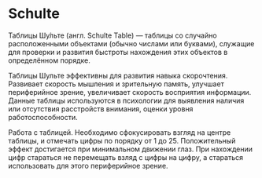 # Schulte
Таблицы Шу́льте (англ. Schulte Table) — таблицы со случайно расположенными объектами (обычно числами или буквами), служащие для проверки и развития быстроты нахождения этих объектов в определённом порядке.

  Таблицы Шульте эффективны для развития навыка скорочтения. Развивает скорость мышления и зрительную память,
улучшает периферийное зрение, увеличивает скорость восприятия информации. Данные таблицы используются в психологии для выявления наличия или отсутствия расстройств внимания, оценки уровня работоспособности. 

  Работа с таблицей.
Необходимо сфокусировать взгляд на центре таблицы, и отмечать цифры по порядку от 1 до 25. Положительный эффект достигается при минимальном движении глаз. При нахождении цифр стараться не перемещать взляд с цифры на цифру, а стараться использовать для этого периферийное зрение.


